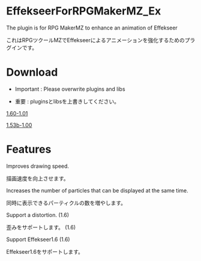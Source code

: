 # EffekseerForRPGMakerMZ_Ex

The plugin is for RPG MakerMZ to enhance an animation of Effekseer

これはRPGツクールMZでEffekseerによるアニメーションを強化するためのプラグインです。

# Download

* Important : Please overwrite plugins and libs

* 重要 : pluginsとlibsを上書きしてください。

[1.60-1.01](https://github.com/effekseer/EffekseerForRPGMakerMZ_Ex/releases/download/160-101/EffekseerForRPGMakerMZ_Ex-160-101.zip)

[1.53b-1.00](https://github.com/effekseer/EffekseerForRPGMakerMZ_Ex/releases/download/153b-100/EffekseerForRPGMakerMZ_Ex-153b-100.zip)

# Features

Improves drawing speed. 

描画速度を向上させます。

Increases the number of particles that can be displayed at the same time.

同時に表示できるパーティクルの数を増やします。

Support a distortion. (1.6)

歪みをサポートします。 (1.6)

Support Effekseer1.6 (1.6)

Effekseer1.6をサポートします。
